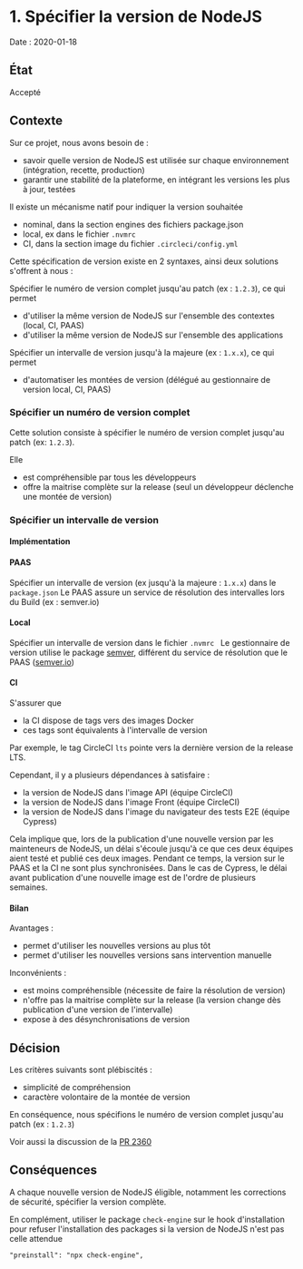 # 1. Spécifier la version de NodeJS

Date : 2020-01-18

## État

Accepté

## Contexte

Sur ce projet, nous avons besoin de :
- savoir quelle version de NodeJS est utilisée sur chaque environnement (intégration, recette, production)
- garantir une stabilité de la plateforme, en intégrant les versions les plus à jour, testées 

Il existe un mécanisme natif pour indiquer la version souhaitée 
- nominal, dans la section engines des fichiers package.json
- local, ex dans le fichier `.nvmrc`
- CI, dans la section image du fichier `.circleci/config.yml`

Cette spécification de version existe en 2 syntaxes, ainsi deux solutions s'offrent à nous :

Spécifier le numéro de version complet jusqu'au patch (ex : `1.2.3`), ce qui permet
- d'utiliser la même version de NodeJS sur l'ensemble des contextes (local, CI, PAAS)
- d'utiliser la même version de NodeJS sur l'ensemble des applications

Spécifier un intervalle de version jusqu'à la majeure (ex : `1.x.x`), ce qui permet
- d'automatiser les montées de version (délégué au gestionnaire de version local, CI, PAAS)


### Spécifier un numéro de version complet

Cette solution consiste à spécifier le numéro de version complet jusqu'au patch (ex: `1.2.3`).

Elle
- est compréhensible par tous les développeurs
- offre la maitrise complète sur la release (seul un développeur déclenche une montée de version)

### Spécifier un intervalle de version

#### Implémentation

#### PAAS
Spécifier un intervalle de version (ex jusqu'à la majeure : `1.x.x`) dans le `package.json`
Le PAAS assure un service de résolution des intervalles lors du Build (ex : semver.io)

#### Local
Spécifier un intervalle de version dans le fichier `.nvmrc `
Le gestionnaire de version utilise le package [semver](https://github.com/semver/semver), différent du service de résolution que le PAAS ([semver.io](https://github.com/nvm-sh/nvm/issues/321))

#### CI
S'assurer que  
- la CI dispose de tags vers des images Docker
- ces tags sont équivalents à l'intervalle de version
  
Par exemple, le tag CircleCI `lts` pointe vers la dernière version de la release LTS.

Cependant, il y a plusieurs dépendances à satisfaire :
- la version de NodeJS dans l'image API (équipe CircleCI)
- la version de NodeJS dans l'image Front (équipe CircleCI)
- la version de NodeJS dans l'image du navigateur des tests E2E (équipe Cypress)

Cela implique que, lors de la publication d'une nouvelle version par les mainteneurs de NodeJS,
un délai s'écoule jusqu'à ce que ces deux équipes aient testé et publié ces deux images. Pendant
ce temps, la version sur le PAAS et la CI ne sont plus synchronisées. Dans le cas de Cypress, le délai
avant publication d'une nouvelle image est de l'ordre de plusieurs semaines.

#### Bilan

Avantages :
- permet d'utiliser les nouvelles versions au plus tôt
- permet d'utiliser les nouvelles versions sans intervention manuelle
  
Inconvénients :
- est moins compréhensible (nécessite de faire la résolution de version)
- n'offre pas la maitrise complète sur la release (la version change dès publication d'une version de l'intervalle)
- expose à des désynchronisations de version

## Décision

Les critères suivants sont plébiscités :
- simplicité de compréhension
- caractère volontaire de la montée de version

En conséquence, nous spécifions le numéro de version complet jusqu'au patch (ex : `1.2.3`)

Voir aussi la discussion de la [PR 2360](https://github.com/1024pix/pix/pull/2360)

## Conséquences
A chaque nouvelle version de NodeJS éligible, notamment les corrections de sécurité, spécifier la version complète.

En complément, utiliser le package `check-engine` sur le hook d'installation pour refuser l'installation des packages 
si la version de NodeJS n'est pas celle attendue
````shell
"preinstall": "npx check-engine",
````

